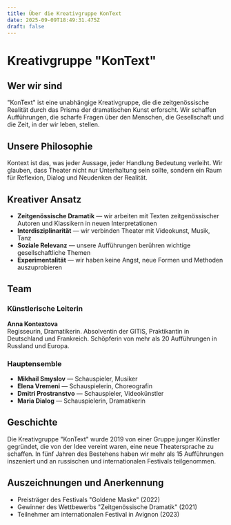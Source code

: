```yaml
---
title: Über die Kreativgruppe KonText
date: 2025-09-09T18:49:31.475Z
draft: false
---
```


# Kreativgruppe "KonText"

## Wer wir sind

"KonText" ist eine unabhängige Kreativgruppe, die die zeitgenössische Realität durch das Prisma der dramatischen Kunst erforscht. Wir schaffen Aufführungen, die scharfe Fragen über den Menschen, die Gesellschaft und die Zeit, in der wir leben, stellen.

## Unsere Philosophie

Kontext ist das, was jeder Aussage, jeder Handlung Bedeutung verleiht. Wir glauben, dass Theater nicht nur Unterhaltung sein sollte, sondern ein Raum für Reflexion, Dialog und Neudenken der Realität.

## Kreativer Ansatz

- **Zeitgenössische Dramatik** — wir arbeiten mit Texten zeitgenössischer Autoren und Klassikern in neuen Interpretationen
- **Interdisziplinarität** — wir verbinden Theater mit Videokunst, Musik, Tanz
- **Soziale Relevanz** — unsere Aufführungen berühren wichtige gesellschaftliche Themen
- **Experimentalität** — wir haben keine Angst, neue Formen und Methoden auszuprobieren

## Team

### Künstlerische Leiterin
**Anna Kontextova**  
Regisseurin, Dramatikerin. Absolventin der GITIS, Praktikantin in Deutschland und Frankreich. Schöpferin von mehr als 20 Aufführungen in Russland und Europa.

### Hauptensemble
- **Mikhail Smyslov** — Schauspieler, Musiker
- **Elena Vremeni** — Schauspielerin, Choreografin  
- **Dmitri Prostranstvo** — Schauspieler, Videokünstler
- **Maria Dialog** — Schauspielerin, Dramatikerin

## Geschichte

Die Kreativgruppe "KonText" wurde 2019 von einer Gruppe junger Künstler gegründet, die von der Idee vereint waren, eine neue Theatersprache zu schaffen. In fünf Jahren des Bestehens haben wir mehr als 15 Aufführungen inszeniert und an russischen und internationalen Festivals teilgenommen.

## Auszeichnungen und Anerkennung

- Preisträger des Festivals "Goldene Maske" (2022)
- Gewinner des Wettbewerbs "Zeitgenössische Dramatik" (2021)
- Teilnehmer am internationalen Festival in Avignon (2023)
